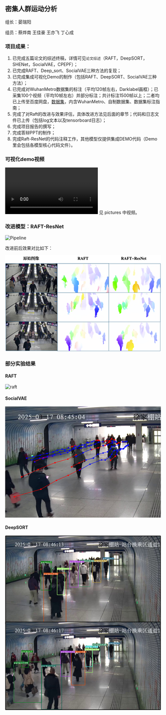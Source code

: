 ## 密集人群运动分析

组长：晏瑞阳

组员：蔡烨南 王佳豪 王亦飞 丁心成

### 项目成果：

1. 已完成五篇论文的综述终稿，详情可见`论文综述`（RAFT，DeepSORT，SHENet，SocialVAE，CPEPF）；
2. 已完成RAFT、Deep_sort、SocialVAE三种方法的复现；
3. 已完成集成可视化Demo的制作（包括RAFT、DeepSORT、SocialVAE三种方法）；
4. 已完成对WuhanMetro数据集的标注（平均120帧左右，Darklabel画框）；已采集100个视频（平均10帧左右）并部分标注；共计标注1500帧以上；二者均已上传至百度网盘，[数据集](https://pan.baidu.com/s/1qEcurJVToYpBjYmeZTJv0w?pwd=gqny)，内含WuhanMetro、自制数据集、数据集标注指南；
5. 完成了对Raft的改进与效果评估，具体改进方法见后面的章节；代码和日志文件已上传（包括log文本以及tensorboard日志）；
6. 完成项目报告的撰写；
7. 完成答辩PPT的制作；
8. 完成Raft-ResNet的代码注释工作，其他模型仅提供集成DEMO代码（Demo里会包括各模型核心代码文件）。

### 可视化demo视频

<video controls src="pictures/merged_output.mp4" title="Title"></video>
见 pictures 中视频。

### 改进模型：RAFT-ResNet

![Pipeline](https://github.com/user-attachments/assets/63b6c475-08f2-4ef6-8613-ca6636ff8ee1)

改进前后效果对比如下：

![raft-resnet_vs_raft](pictures/raft_resnet.png)

### 部分实验结果

#### RAFT

![raft](pictures/raft.png)

#### SocialVAE

![socialvae](pictures/socialvae_demo.png)

#### DeepSORT

![deepsort](pictures/deepsort_demo.png)
